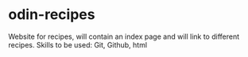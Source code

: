 # odin-recipes
Website for recipes, will contain an index page and will link to different recipes.
Skills to be used: Git, Github, html